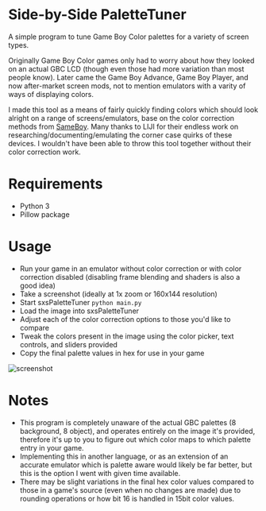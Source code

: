 # Side-by-Side PaletteTuner
A simple program to tune Game Boy Color palettes for a variety of screen types.

Originally Game Boy Color games only had to worry about how they looked on an actual GBC LCD (though even those had more variation than most people know). Later came the Game Boy Advance, Game Boy Player, and now after-market screen mods, not to mention emulators with a varity of ways of displaying colors.

I made this tool as a means of fairly quickly finding colors which should look alright on a range of screens/emulators, base on the color correction methods from [SameBoy](https://github.com/LIJI32/SameBoy). Many thanks to LIJI for their endless work on researching/documenting/emulating the corner case quirks of these devices. I wouldn't have been able to throw this tool together without their color correction work.

# Requirements

* Python 3
* Pillow package

# Usage

* Run your game in an emulator without color correction or with color correction disabled (disabling frame blending and shaders is also a good idea)
* Take a screenshot (ideally at 1x zoom or 160x144 resolution)
* Start sxsPaletteTuner `python main.py`
* Load the image into sxsPaletteTuner
* Adjust each of the color correction options to those you'd like to compare
* Tweak the colors present in the image using the color picker, text controls, and sliders provided
* Copy the final palette values in hex for use in your game

![screenshot](https://user-images.githubusercontent.com/10489588/181579758-8af44737-09f3-49eb-853a-72916cc029c3.png)

# Notes

* This program is completely unaware of the actual GBC palettes (8 background, 8 object), and operates entirely on the image it's provided, therefore it's up to you to figure out which color maps to which palette entry in your game.
* Implementing this in another language, or as an extension of an accurate emulator which is palette aware would likely be far better, but this is the option I went with given time available.
* There may be slight variations in the final hex color values compared to those in a game's source (even when no changes are made) due to rounding operations or how bit 16 is handled in 15bit color values.
